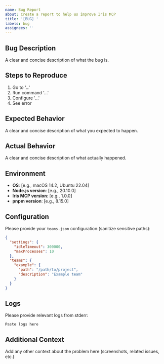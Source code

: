 ```yaml
---
name: Bug Report
about: Create a report to help us improve Iris MCP
title: '[BUG] '
labels: bug
assignees: ''
---
```


## Bug Description

A clear and concise description of what the bug is.

## Steps to Reproduce

1. Go to '...'
2. Run command '...'
3. Configure '...'
4. See error

## Expected Behavior

A clear and concise description of what you expected to happen.

## Actual Behavior

A clear and concise description of what actually happened.

## Environment

- **OS**: [e.g., macOS 14.2, Ubuntu 22.04]
- **Node.js version**: [e.g., 20.10.0]
- **Iris MCP version**: [e.g., 1.0.0]
- **pnpm version**: [e.g., 8.15.0]

## Configuration

Please provide your `teams.json` configuration (sanitize sensitive paths):

```json
{
  "settings": {
    "idleTimeout": 300000,
    "maxProcesses": 10
  },
  "teams": {
    "example": {
      "path": "/path/to/project",
      "description": "Example team"
    }
  }
}
```

## Logs

Please provide relevant logs from stderr:

```
Paste logs here
```

## Additional Context

Add any other context about the problem here (screenshots, related issues, etc.)
